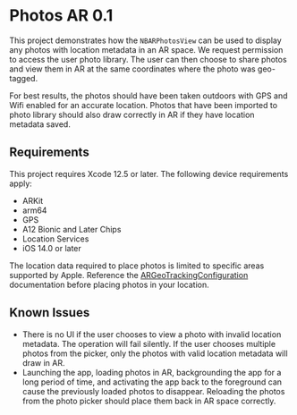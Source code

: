 # Photos AR 0.1

This project demonstrates how the `NBARPhotosView` can be used to display any photos with location metadata in an AR space. We request permission to access the user photo library. The user can then choose to share photos and view them in AR at the same coordinates where the photo was geo-tagged.

For best results, the photos should have been taken outdoors with GPS and Wifi enabled for an accurate location. Photos that have been imported to photo library should also draw correctly in AR if they have location metadata saved.

## Requirements

This project requires Xcode 12.5 or later. The following device requirements apply:

* ARKit
* arm64
* GPS
* A12 Bionic and Later Chips
* Location Services
* iOS 14.0 or later

The location data required to place photos is limited to specific areas supported by Apple. Reference the [ARGeoTrackingConfiguration](https://developer.apple.com/documentation/arkit/argeotrackingconfiguration) documentation before placing photos in your location.

## Known Issues

* There is no UI if the user chooses to view a photo with invalid location metadata. The operation will fail silently. If the user chooses multiple photos from the picker, only the photos with valid location metadata will draw in AR.
* Launching the app, loading photos in AR, backgrounding the app for a long period of time, and activating the app back to the foreground can cause the previously loaded photos to disappear. Reloading the photos from the photo picker should place them back in AR space correctly.
